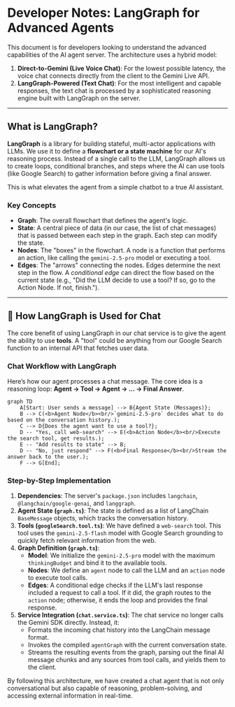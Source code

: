 # Developer Notes: LangGraph for Advanced Agents

This document is for developers looking to understand the advanced capabilities of the AI agent server. The architecture uses a hybrid model:
1.  **Direct-to-Gemini (Live Voice Chat)**: For the lowest possible latency, the voice chat connects directly from the client to the Gemini Live API.
2.  **LangGraph-Powered (Text Chat)**: For the most intelligent and capable responses, the text chat is processed by a sophisticated reasoning engine built with LangGraph on the server.

---

## What is LangGraph?

**LangGraph** is a library for building stateful, multi-actor applications with LLMs. We use it to define a **flowchart or a state machine** for our AI's reasoning process. Instead of a single call to the LLM, LangGraph allows us to create loops, conditional branches, and steps where the AI can use tools (like Google Search) to gather information before giving a final answer.

This is what elevates the agent from a simple chatbot to a true AI assistant.

### Key Concepts

-   **Graph**: The overall flowchart that defines the agent's logic.
-   **State**: A central piece of data (in our case, the list of chat messages) that is passed between each step in the graph. Each step can modify the state.
-   **Nodes**: The "boxes" in the flowchart. A node is a function that performs an action, like calling the `gemini-2.5-pro` model or executing a tool.
-   **Edges**: The "arrows" connecting the nodes. Edges determine the next step in the flow. A *conditional edge* can direct the flow based on the current state (e.g., "Did the LLM decide to use a tool? If so, go to the Action Node. If not, finish.").

---

## 🚀 How LangGraph is Used for Chat

The core benefit of using LangGraph in our chat service is to give the agent the ability to use **tools**. A "tool" could be anything from our Google Search function to an internal API that fetches user data.

### Chat Workflow with LangGraph

Here’s how our agent processes a chat message. The core idea is a reasoning loop: **Agent -> Tool -> Agent -> ... -> Final Answer**.

```mermaid
graph TD
    A[Start: User sends a message] --> B{Agent State (Messages)};
    B --> C(<b>Agent Node</b><br/>`gemini-2.5-pro` decides what to do based on the conversation history.);
    C --> D{Does the agent want to use a tool?};
    D -- "Yes, call web-search" --> E(<b>Action Node</b><br/>Execute the search tool, get results.);
    E -- "Add results to state" --> B;
    D -- "No, just respond" --> F(<b>Final Response</b><br/>Stream the answer back to the user.);
    F --> G[End];
```

### Step-by-Step Implementation

1.  **Dependencies**: The server's `package.json` includes `langchain`, `@langchain/google-genai`, and `langgraph`.
2.  **Agent State (`graph.ts`)**: The state is defined as a list of LangChain `BaseMessage` objects, which tracks the conversation history.
3.  **Tools (`googleSearch.tool.ts`)**: We have defined a `web-search` tool. This tool uses the `gemini-2.5-flash` model with Google Search grounding to quickly fetch relevant information from the web.
4.  **Graph Definition (`graph.ts`)**:
    *   **Model**: We initialize the `gemini-2.5-pro` model with the maximum `thinkingBudget` and bind it to the available tools.
    *   **Nodes**: We define an `agent` node to call the LLM and an `action` node to execute tool calls.
    *   **Edges**: A conditional edge checks if the LLM's last response included a request to call a tool. If it did, the graph routes to the `action` node; otherwise, it ends the loop and provides the final response.
5.  **Service Integration (`chat.service.ts`)**: The chat service no longer calls the Gemini SDK directly. Instead, it:
    *   Formats the incoming chat history into the LangChain message format.
    *   Invokes the compiled `agentGraph` with the current conversation state.
    *   Streams the resulting events from the graph, parsing out the final AI message chunks and any sources from tool calls, and yields them to the client.

By following this architecture, we have created a chat agent that is not only conversational but also capable of reasoning, problem-solving, and accessing external information in real-time.